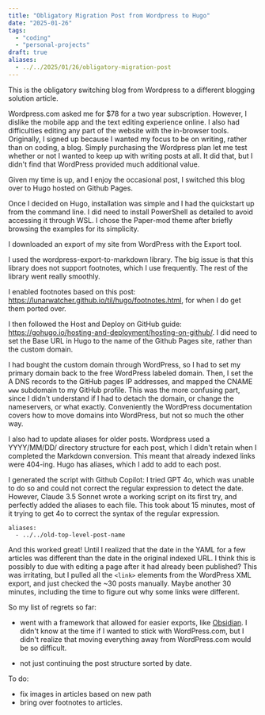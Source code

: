 ```yaml
---
title: "Obligatory Migration Post from Wordpress to Hugo"
date: "2025-01-26"
tags:
  - "coding"
  - "personal-projects"
draft: true
aliases:
  - ../../2025/01/26/obligatory-migration-post
---
```


This is the obligatory switching blog from Wordpress to a different blogging solution article.

Wordpress.com asked me for $78 for a two year subscription. However, I dislike the mobile app and the text editing experience online. I also had difficulties editing any part of the website with the in-browser tools. Originally, I signed up because I wanted my focus to be on writing, rather than on coding, a blog. Simply purchasing the Wordpress plan let me test whether or not I wanted to keep up with writing posts at all. It did that, but I didn't find that WordPress provided much additional value.

Given my time is up, and I enjoy the occasional post, I switched this blog over to Hugo hosted on Github Pages.

Once I decided on Hugo, installation was simple and I had the quickstart up from the command line. I did need to install PowerShell as detailed to avoid accessing it through WSL. I chose the Paper-mod theme after briefly browsing the examples for its simplicity.

I downloaded an export of my site from WordPress with the Export tool.

I used the wordpress-export-to-markdown library. The big issue is that this library does not support footnotes, which I use frequently. The rest of the library went really smoothly.

I enabled footnotes based on this post: https://lunarwatcher.github.io/til/hugo/footnotes.html, for when I do get them ported over.

I then followed the Host and Deploy on GitHub guide: https://gohugo.io/hosting-and-deployment/hosting-on-github/. I did need to set the Base URL in Hugo to the name of the Github Pages site, rather than the custom domain.

I had bought the custom domain through WordPress, so I had to set my primary domain back to the free WordPress labeled domain. Then, I set the A DNS records to the GitHub pages IP addresses, and mapped the CNAME `www` subdomain to my GitHub profile. This was the more confusing part, since I didn't understand if I had to detach the domain, or change the nameservers, or what exactly. Conveniently the WordPress documentation covers how to move domains into WordPress, but not so much the other way.

I also had to update aliases for older posts. Wordpress used a YYYY/MM/DD/ directory structure for each post, which I didn't retain when I completed the Markdown conversion. This meant that already indexed links were 404-ing. Hugo has aliases, which I add to add to each post.

I generated the script with Github Copilot: I tried GPT 4o, which was unable to do so and could not correct the regular expression to detect the date. However, Claude 3.5 Sonnet wrote a working script on its first try, and perfectly added the aliases to each file. This took about 15 minutes, most of it trying to get 4o to correct the syntax of the regular expression.

```
aliases:
  - ../../old-top-level-post-name
```

And this worked great! Until I realized that the date in the YAML for a few articles was different than the date in the original indexed URL. I think this is possibly to due with editing a page after it had already been published? This was irritating, but I pulled all the `<link>` elements from the WordPress XML export, and just checked the ~30 posts manually. Maybe another 30 minutes, including the time to figure out why some links were different.

So my list of regrets so far:

- went with a framework that allowed for easier exports, like [Obsidian](https://obsidian.md/). I didn't know at the time if I wanted to stick with WordPress.com, but I didn't realize that moving everything away from WordPress.com would be so difficult.

- not just continuing the post structure sorted by date.

To do:

- fix images in articles based on new path
- bring over footnotes to articles.
